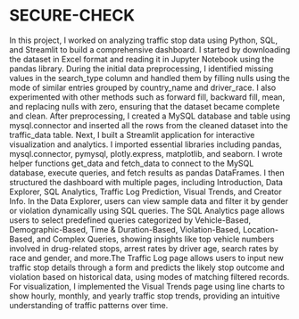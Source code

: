 # SECURE-CHECK
In this project, I worked on analyzing traffic stop data using Python, SQL, and Streamlit to build a comprehensive dashboard. I started by downloading the dataset in Excel format and reading it in Jupyter Notebook using the pandas library. During the initial data preprocessing, I identified missing values in the search_type column and handled them by filling nulls using the mode of similar entries grouped by country_name and driver_race. I also experimented with other methods such as forward fill, backward fill, mean, and replacing nulls with zero, ensuring that the dataset became complete and clean. After preprocessing, I created a MySQL database and table using mysql.connector and inserted all the rows from the cleaned dataset into the traffic_data table.
Next, I built a Streamlit application for interactive visualization and analytics. I imported essential libraries including pandas, mysql.connector, pymysql, plotly.express, matplotlib, and seaborn. I wrote helper functions get_data and fetch_data to connect to the MySQL database, execute queries, and fetch results as pandas DataFrames. I then structured the dashboard with multiple pages, including Introduction, Data Explorer, SQL Analytics, Traffic Log Prediction, Visual Trends, and Creator Info.
In the Data Explorer, users can view sample data and filter it by gender or violation dynamically using SQL queries. The SQL Analytics page allows users to select predefined queries categorized by Vehicle-Based, Demographic-Based, Time & Duration-Based, Violation-Based, Location-Based, and Complex Queries, showing insights like top vehicle numbers involved in drug-related stops, arrest rates by driver age, search rates by race and gender, and more.The Traffic Log page allows users to input new traffic stop details through a form and predicts the likely stop outcome and violation based on historical data, using modes of matching filtered records. For visualization, I implemented the Visual Trends page using line charts to show hourly, monthly, and yearly traffic stop trends, providing an intuitive understanding of traffic patterns over time.
